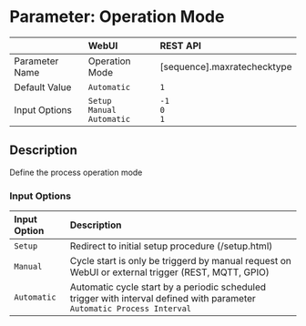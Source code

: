 # Parameter: Operation Mode

|                   | WebUI               | REST API
|:---               |:---                 |:----
| Parameter Name    | Operation Mode | [sequence].maxratechecktype
| Default Value     | `Automatic`         | `1`
| Input Options     | `Setup`<br>`Manual`<br>`Automatic` | `-1`<br>`0`<br>`1`


## Description

Define the process operation mode


### Input Options

| Input Option     | Description
|:---              |:---
| `Setup`          | Redirect to initial setup procedure (/setup.html)
| `Manual`         | Cycle start is only be triggerd by manual request on WebUI or external trigger (REST, MQTT, GPIO)
| `Automatic`      | Automatic cycle start by a periodic scheduled trigger with interval defined with parameter `Automatic Process Interval`
